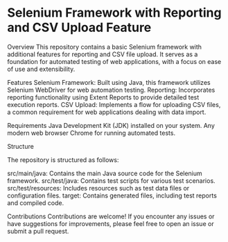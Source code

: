 # Selenium Framework with Reporting and CSV Upload Feature
Overview
This repository contains a basic Selenium framework with additional features for reporting and CSV file upload. It serves as a foundation for automated testing of web applications, with a focus on ease of use and extensibility.

Features
Selenium Framework: Built using Java, this framework utilizes Selenium WebDriver for web automation testing.
Reporting: Incorporates reporting functionality using Extent Reports to provide detailed test execution reports.
CSV Upload: Implements a flow for uploading CSV files, a common requirement for web applications dealing with data import.

Requirements
Java Development Kit (JDK) installed on your system.
Any modern web browser Chrome for running automated tests.

Structure

The repository is structured as follows:

src/main/java: Contains the main Java source code for the Selenium framework.
src/test/java: Contains test scripts for various test scenarios.
src/test/resources: Includes resources such as test data files or configuration files.
target: Contains generated files, including test reports and compiled code.

Contributions
Contributions are welcome! If you encounter any issues or have suggestions for improvements, please feel free to open an issue or submit a pull request.

